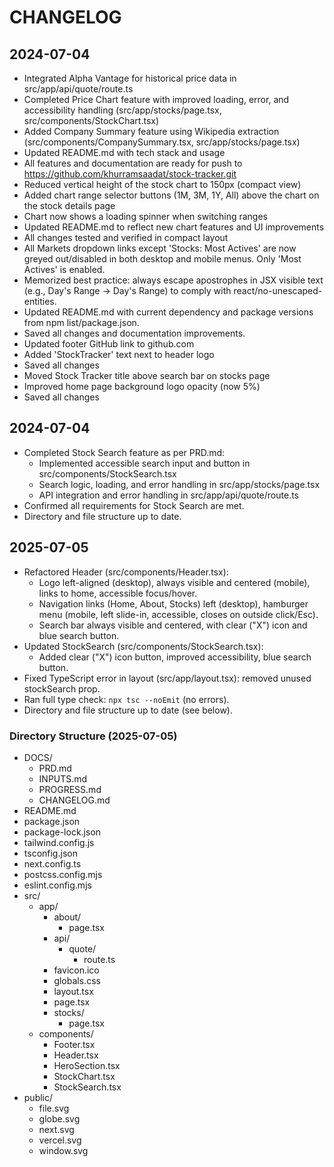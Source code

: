# CHANGELOG

## 2024-07-04
- Integrated Alpha Vantage for historical price data in src/app/api/quote/route.ts
- Completed Price Chart feature with improved loading, error, and accessibility handling (src/app/stocks/page.tsx, src/components/StockChart.tsx)
- Added Company Summary feature using Wikipedia extraction (src/components/CompanySummary.tsx, src/app/stocks/page.tsx)
- Updated README.md with tech stack and usage
- All features and documentation are ready for push to https://github.com/khurramsaadat/stock-tracker.git
- Reduced vertical height of the stock chart to 150px (compact view)
- Added chart range selector buttons (1M, 3M, 1Y, All) above the chart on the stock details page
- Chart now shows a loading spinner when switching ranges
- Updated README.md to reflect new chart features and UI improvements
- All changes tested and verified in compact layout
- All Markets dropdown links except 'Stocks: Most Actives' are now greyed out/disabled in both desktop and mobile menus. Only 'Most Actives' is enabled.
- Memorized best practice: always escape apostrophes in JSX visible text (e.g., Day's Range → Day&apos;s Range) to comply with react/no-unescaped-entities.
- Updated README.md with current dependency and package versions from npm list/package.json.
- Saved all changes and documentation improvements.
- Updated footer GitHub link to github.com
- Added 'StockTracker' text next to header logo
- Saved all changes
- Moved Stock Tracker title above search bar on stocks page
- Improved home page background logo opacity (now 5%)
- Saved all changes

## 2024-07-04
- Completed Stock Search feature as per PRD.md:
  - Implemented accessible search input and button in src/components/StockSearch.tsx
  - Search logic, loading, and error handling in src/app/stocks/page.tsx
  - API integration and error handling in src/app/api/quote/route.ts
- Confirmed all requirements for Stock Search are met.
- Directory and file structure up to date.

## 2025-07-05
- Refactored Header (src/components/Header.tsx):
  - Logo left-aligned (desktop), always visible and centered (mobile), links to home, accessible focus/hover.
  - Navigation links (Home, About, Stocks) left (desktop), hamburger menu (mobile, left slide-in, accessible, closes on outside click/Esc).
  - Search bar always visible and centered, with clear ("X") icon and blue search button.
- Updated StockSearch (src/components/StockSearch.tsx):
  - Added clear ("X") icon button, improved accessibility, blue search button.
- Fixed TypeScript error in layout (src/app/layout.tsx): removed unused stockSearch prop.
- Ran full type check: `npx tsc --noEmit` (no errors).
- Directory and file structure up to date (see below).

### Directory Structure (2025-07-05)
- DOCS/
  - PRD.md
  - INPUTS.md
  - PROGRESS.md
  - CHANGELOG.md
- README.md
- package.json
- package-lock.json
- tailwind.config.js
- tsconfig.json
- next.config.ts
- postcss.config.mjs
- eslint.config.mjs
- src/
  - app/
    - about/
      - page.tsx
    - api/
      - quote/
        - route.ts
    - favicon.ico
    - globals.css
    - layout.tsx
    - page.tsx
    - stocks/
      - page.tsx
  - components/
    - Footer.tsx
    - Header.tsx
    - HeroSection.tsx
    - StockChart.tsx
    - StockSearch.tsx
- public/
  - file.svg
  - globe.svg
  - next.svg
  - vercel.svg
  - window.svg 